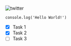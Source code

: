 # 

![twitter](https://github.com/user-attachments/assets/a071a048-83cc-473a-81a7-7898159417cc)

```
console.log('Hello World!')
```

- [X] Task 1
- [X] Task 2
- [ ] Task 3 
